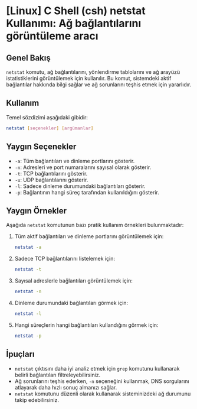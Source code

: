 # [Linux] C Shell (csh) netstat Kullanımı: Ağ bağlantılarını görüntüleme aracı

## Genel Bakış
`netstat` komutu, ağ bağlantılarını, yönlendirme tablolarını ve ağ arayüzü istatistiklerini görüntülemek için kullanılır. Bu komut, sistemdeki aktif bağlantılar hakkında bilgi sağlar ve ağ sorunlarını teşhis etmek için yararlıdır.

## Kullanım
Temel sözdizimi aşağıdaki gibidir:

```bash
netstat [seçenekler] [argümanlar]
```

## Yaygın Seçenekler
- `-a`: Tüm bağlantıları ve dinleme portlarını gösterir.
- `-n`: Adresleri ve port numaralarını sayısal olarak gösterir.
- `-t`: TCP bağlantılarını gösterir.
- `-u`: UDP bağlantılarını gösterir.
- `-l`: Sadece dinleme durumundaki bağlantıları gösterir.
- `-p`: Bağlantının hangi süreç tarafından kullanıldığını gösterir.

## Yaygın Örnekler
Aşağıda `netstat` komutunun bazı pratik kullanım örnekleri bulunmaktadır:

1. Tüm aktif bağlantıları ve dinleme portlarını görüntülemek için:
   ```bash
   netstat -a
   ```

2. Sadece TCP bağlantılarını listelemek için:
   ```bash
   netstat -t
   ```

3. Sayısal adreslerle bağlantıları görüntülemek için:
   ```bash
   netstat -n
   ```

4. Dinleme durumundaki bağlantıları görmek için:
   ```bash
   netstat -l
   ```

5. Hangi süreçlerin hangi bağlantıları kullandığını görmek için:
   ```bash
   netstat -p
   ```

## İpuçları
- `netstat` çıktısını daha iyi analiz etmek için `grep` komutunu kullanarak belirli bağlantıları filtreleyebilirsiniz.
- Ağ sorunlarını teşhis ederken, `-n` seçeneğini kullanmak, DNS sorgularını atlayarak daha hızlı sonuç almanızı sağlar.
- `netstat` komutunu düzenli olarak kullanarak sisteminizdeki ağ durumunu takip edebilirsiniz.